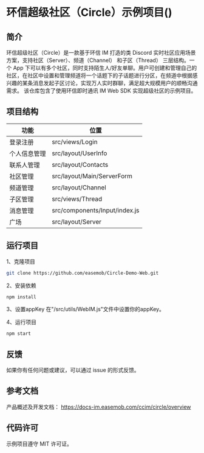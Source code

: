 # 环信超级社区（Circle）示例项目()

## 简介

环信超级社区（Circle）是一款基于环信 IM 打造的类 Discord 实时社区应用场景方案，支持社区（Server）、频道（Channel） 和子区（Thread） 三层结构。一个 App 下可以有多个社区，同时支持陌生人/好友单聊。用户可创建和管理自己的社区，在社区中设置和管理频道将一个话题下的子话题进行分区，在频道中根据感兴趣的某条消息发起子区讨论，实现万人实时群聊，满足超大规模用户的顺畅沟通需求。
该仓库包含了使用环信即时通讯 IM Web SDK 实现超级社区的示例项目。

## 项目结构

| 功能 | 位置 |
| --- | --- |
|  登录注册| src/views/Login|
|  个人信息管理| src/layout/UserInfo |
|  联系人管理| src/layout/Contacts|
|  社区管理| src/layout/Main/ServerForm |
|  频道管理| src/layout/Channel|
|  子区管理| src/views/Thread |
|  消息管理| src/components/Input/index.js|
|  广场 | src/layout/Server |



## 运行项目

1、克隆项目  
```bash
git clone https://github.com/easemob/Circle-Demo-Web.git
```

2、安装依赖
```bash
npm install
```

3、设置appKey
在"/src/utils/WebIM.js"文件中设置你的appKey。

4、运行项目

```bash
npm start
```
## 反馈
如果你有任何问题或建议，可以通过 issue 的形式反馈。

## 参考文档

产品概述及开发文档：
https://docs-im.easemob.com/ccim/circle/overview

## 代码许可
示例项目遵守 MIT 许可证。